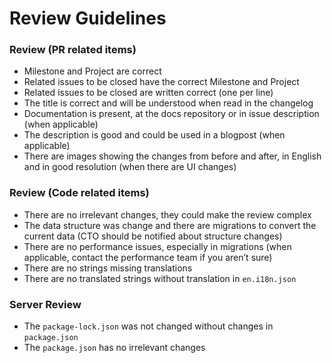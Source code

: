 # Review Guidelines

### Review (PR related items)

* Milestone and Project are correct
* Related issues to be closed have the correct Milestone and Project
* Related issues to be closed are written correct (one per line)
* The title is correct and will be understood when read in the changelog
* Documentation is present, at the docs repository or in issue description (when applicable)
* The description is good and could be used in a blogpost (when applicable)
* There are images showing the changes from before and after, in English and in good resolution (when there are UI changes)

### Review (Code related items)

* There are no irrelevant changes, they could make the review complex
* The data structure was change and there are migrations to convert the current data (CTO should be notified about structure changes)
* There are no performance issues, especially in migrations (when applicable, contact the performance team if you aren’t sure)
* There are no strings missing translations
* There are no translated strings without translation in `en.i18n.json`

### Server Review

* The `package-lock.json` was not changed without changes in `package.json`
* The `package.json` has no irrelevant changes
